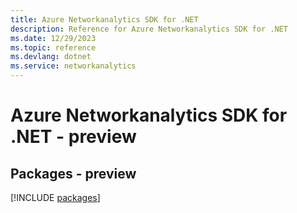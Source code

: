 ```yaml
---
title: Azure Networkanalytics SDK for .NET
description: Reference for Azure Networkanalytics SDK for .NET
ms.date: 12/29/2023
ms.topic: reference
ms.devlang: dotnet
ms.service: networkanalytics
---
```

# Azure Networkanalytics SDK for .NET - preview
## Packages - preview
[!INCLUDE [packages](networkanalytics-index.md)]